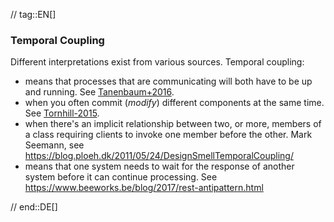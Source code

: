 // tag::EN[]
### Temporal Coupling
Different interpretations exist from various sources. Temporal coupling:

* means that processes that are communicating will both have to be up and running. See [Tanenbaum+2016](#ref-tanenbaum-steen).
* when you often commit (_modify_) different components at the same time. See [Tornhill-2015](#ref-tornhill-crime-scene).
* when there's an implicit relationship between two, or more, members of a class requiring clients to invoke one member before the other. Mark Seemann, see <https://blog.ploeh.dk/2011/05/24/DesignSmellTemporalCoupling/>
* means that one system needs to wait for the response of another system before it can continue processing. See <https://www.beeworks.be/blog/2017/rest-antipattern.html>



// end::DE[]

